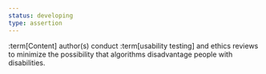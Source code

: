 ```yaml
---
status: developing
type: assertion
---
```


:term[Content] author(s) conduct :term[usability testing] and ethics reviews to minimize the possibility that algorithms disadvantage people with disabilities. 
